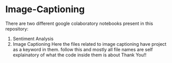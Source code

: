 # Image-Captioning

There are two different google colaboratory notebooks present in this repository:
1. Sentiment Analysis
2. Image Captioning
Here the files related to image captioning have project as a keyword in them. follow this and mostly all file names are self explainatory of what the code inside them is about
Thank You!!
